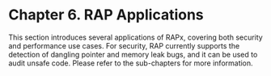 # Chapter 6. RAP Applications
This section introduces several applications of RAPx, covering both security and performance use cases. For security, RAP currently supports the detection of dangling pointer and memory leak bugs, and it can be used to audit unsafe code. Please refer to the sub-chapters for more information.

